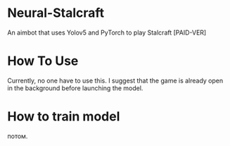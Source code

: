 # Neural-Stalcraft
An aimbot that uses Yolov5 and PyTorch to play Stalcraft [PAID-VER]
# How To Use
Currently, no one have to use this.
I suggest that the game is already open in the background before launching the model.

# How to train model
потом.
